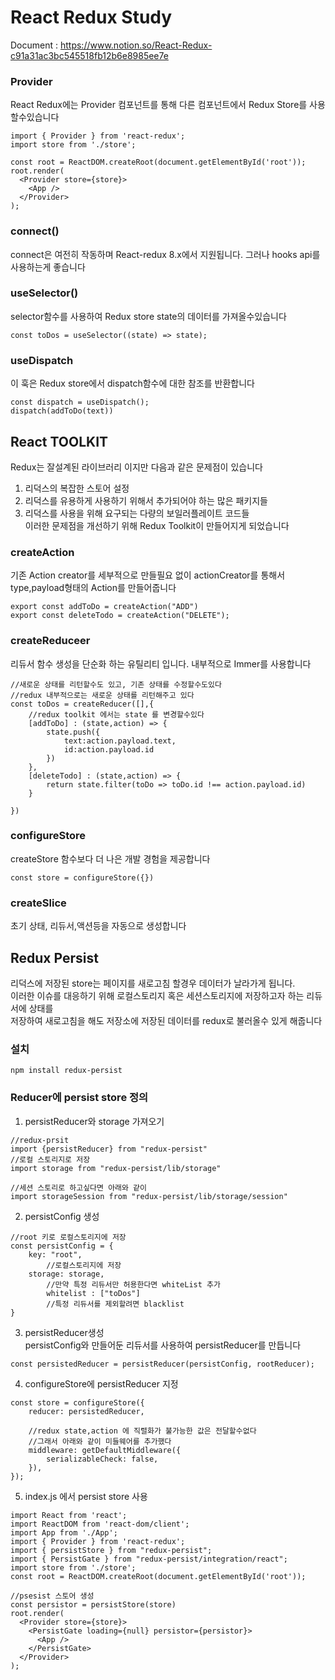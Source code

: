 # React Redux Study
Document : https://www.notion.so/React-Redux-c91a31ac3bc545518fb12b6e8985ee7e<br/>


### Provider
React Redux에는 Provider 컴포넌트를 통해 다른 컴포넌트에서 Redux Store를 사용할수있습니다
```
import { Provider } from 'react-redux';
import store from './store';

const root = ReactDOM.createRoot(document.getElementById('root'));
root.render(
  <Provider store={store}>
    <App />
  </Provider>
);
```


### connect()
connect은 여전히 작동하며 React-redux 8.x에서 지원됩니다. 그러나 hooks api를 사용하는게 좋습니다

### useSelector()
selector함수를 사용하여 Redux store state의 데이터를 가져올수있습니다
```
const toDos = useSelector((state) => state);
```

### useDispatch
이 훅은 Redux store에서 dispatch함수에 대한 참조를 반환합니다
```
const dispatch = useDispatch();
dispatch(addToDo(text))
```

## React TOOLKIT
Redux는 잘설계된 라이브러리 이지만 다음과 같은 문제점이 있습니다<br>
1. 리덕스의 복잡한 스토어 설정<br>
2. 리덕스를 유용하게 사용하기 위해서 추가되어야 하는 많은 패키지들<br>
3. 리덕스를 사용을 위해 요구되는 다량의 보일러플레이트 코드들<br>
이러한 문제점을 개선하기 위해 Redux Toolkit이 만들어지게 되었습니다

### createAction
기존 Action creator를 세부적으로 만들필요 없이 actionCreator를 통해서 type,payload형태의 Action를 만들어줍니다
```
export const addToDo = createAction("ADD")
export const deleteTodo = createAction("DELETE");
```

### createReduceer
리듀서 함수 생성을 단순화 하는 유틸리티 입니다. 내부적으로 Immer를 사용합니다
```
//새로운 상태를 리턴할수도 있고, 기존 상태를 수정할수도있다
//redux 내부적으로는 새로운 상태를 리턴해주고 있다
const toDos = createReducer([],{
    //redux toolkit 에서는 state 를 변경할수있다
    [addToDo] : (state,action) => {
        state.push({
            text:action.payload.text,
            id:action.payload.id    
        })
    },
    [deleteTodo] : (state,action) => {
        return state.filter(toDo => toDo.id !== action.payload.id)
    }
        
})
```

### configureStore
createStore 함수보다 더 나은 개발 경험을 제공합니다
```
const store = configureStore({})
```

### createSlice
초기 상태, 리듀서,액션등을 자동으로 생성합니다

## Redux Persist
리덕스에 저장된 store는 페이지를 새로고침 할경우 데이터가 날라가게 됩니다.<br>
이러한 이슈를 대응하기 위해 로컬스토리지 혹은 세션스토리지에 저장하고자 하는 리듀서에 상태를<br>
저장하여 새로고침을 해도 저장소에 저장된 데이터를 redux로 불러올수 있게 해줍니다

### 설치
```
npm install redux-persist
```

### Reducer에 persist store 정의
1. persistReducer와 storage 가져오기
```
//redux-prsit
import {persistReducer} from "redux-persist"
//로컬 스토리지로 저장
import storage from "redux-persist/lib/storage"

//세션 스토리로 하고싶다면 아래와 같이
import storageSession from "redux-persist/lib/storage/session"
```

2. persistConfig 생성
```
//root 키로 로컬스토리지에 저장
const persistConfig = {
    key: "root",
		//로컬스토리지에 저장
    storage: storage,
		//만약 특정 리듀서만 허용한다면 whiteList 추가
		whitelist : ["toDos"]
		//특정 리듀서를 제외할려면 blacklist
}
```

3. persistReducer생성<br>
persistConfig와 만들어둔 리듀서를 사용하여 persistReducer를 만듭니다
```
const persistedReducer = persistReducer(persistConfig, rootReducer);
```

4. configureStore에 persistReducer 지정
```
const store = configureStore({
    reducer: persistedReducer,

    //redux state,action 에 직렬화가 불가능한 값은 전달할수없다
    //그래서 아래와 같이 미들웨어를 추가했다
    middleware: getDefaultMiddleware({
        serializableCheck: false,
    }),
});
```
5. index.js 에서 persist store 사용
```
import React from 'react';
import ReactDOM from 'react-dom/client';
import App from './App';
import { Provider } from 'react-redux';
import { persistStore } from "redux-persist";
import { PersistGate } from "redux-persist/integration/react";
import store from './store';
const root = ReactDOM.createRoot(document.getElementById('root'));

//psesist 스토어 생성
const persistor = persistStore(store)
root.render(
  <Provider store={store}>
    <PersistGate loading={null} persistor={persistor}>
      <App />
    </PersistGate>
  </Provider>
);
```
